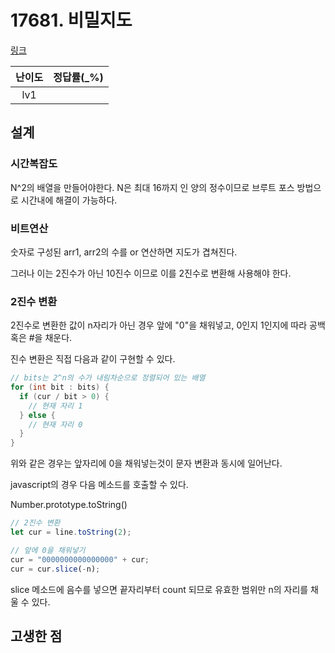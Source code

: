 # 17681. 비밀지도

[링크](https://programmers.co.kr/learn/courses/30/lessons/17681)

| 난이도 | 정답률(\_%) |
| :----: | :---------: |
|  lv1   |             |

## 설계

### 시간복잡도

N^2의 배열을 만들어야한다. N은 최대 16까지 인 양의 정수이므로 브루트 포스 방법으로 시간내에 해결이 가능하다.

### 비트연산

숫자로 구성된 arr1, arr2의 수를 or 연산하면 지도가 겹쳐진다.

그러나 이는 2진수가 아닌 10진수 이므로 이를 2진수로 변환해 사용해야 한다.

### 2진수 변환

2진수로 변환한 값이 n자리가 아닌 경우 앞에 "0"을 채워넣고, 0인지 1인지에 따라 공백 혹은 #을 채운다.

진수 변환은 직접 다음과 같이 구현할 수 있다.

```cpp
// bits는 2^n의 수가 내림차순으로 정렬되어 있는 배열
for (int bit : bits) {
  if (cur / bit > 0) {
    // 현재 자리 1
  } else {
    // 현재 자리 0
  }
}
```

위와 같은 경우는 앞자리에 0을 채워넣는것이 문자 변환과 동시에 일어난다.

javascript의 경우 다음 메소드를 호출할 수 있다.

Number.prototype.toString()

```javascript
// 2진수 변환
let cur = line.toString(2);

// 앞에 0을 채워넣기
cur = "0000000000000000" + cur;
cur = cur.slice(-n);
```

slice 메소드에 음수를 넣으면 끝자리부터 count 되므로 유효한 범위만 n의 자리를 채울 수 있다.

## 고생한 점
